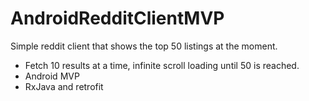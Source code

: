 # AndroidRedditClientMVP

Simple reddit client that shows the top 50 listings at the moment.

- Fetch 10 results at a time, infinite scroll loading until 50 is reached.
- Android MVP 
- RxJava and retrofit
